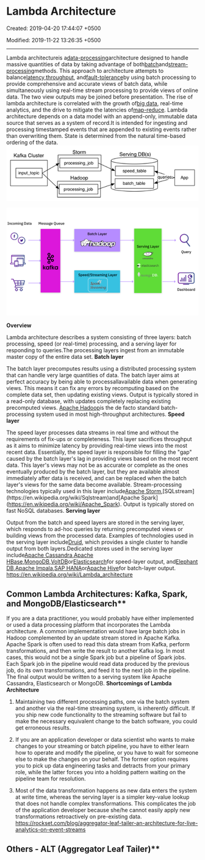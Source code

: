 # Lambda Architecture

Created: 2019-04-20 17:44:07 +0500

Modified: 2019-11-22 13:26:35 +0500

---

Lambda architectureis a[data-processing](https://en.wikipedia.org/wiki/Data_processing)architecture designed to handle massive quantities of data by taking advantage of both[batch](https://en.wikipedia.org/wiki/Batch_processing)and[stream-processing](https://en.wikipedia.org/wiki/Stream_processing)methods. This approach to architecture attempts to balance[latency](https://en.wikipedia.org/wiki/Latency_(engineering)),[throughput](https://en.wikipedia.org/wiki/Throughput), and[fault-tolerance](https://en.wikipedia.org/wiki/Fault-tolerance)by using batch processing to provide comprehensive and accurate views of batch data, while simultaneously using real-time stream processing to provide views of online data. The two view outputs may be joined before presentation. The rise of lambda architecture is correlated with the growth of[big data](https://en.wikipedia.org/wiki/Big_data), real-time analytics, and the drive to mitigate the latencies of[map-reduce](https://en.wikipedia.org/wiki/Map-reduce).
Lambda architecture depends on a data model with an append-only, immutable data source that serves as a system of record.It is intended for ingesting and processing timestamped events that are appended to existing events rather than overwriting them. State is determined from the natural time-based ordering of the data.
![Lambda Architecture](media/Lambda-Architecture-image1.png)

![lambda](media/Lambda-Architecture-image2.png)

**Overview**

Lambda architecture describes a system consisting of three layers: batch processing, speed (or real-time) processing, and a serving layer for responding to queries.The processing layers ingest from an immutable master copy of the entire data set.
**Batch layer**

The batch layer precomputes results using a distributed processing system that can handle very large quantities of data. The batch layer aims at perfect accuracy by being able to processallavailable data when generating views. This means it can fix any errors by recomputing based on the complete data set, then updating existing views. Output is typically stored in a read-only database, with updates completely replacing existing precomputed views.
[Apache Hadoop](https://en.wikipedia.org/wiki/Hadoop)is the de facto standard batch-processing system used in most high-throughput architectures.
**Speed layer**

The speed layer processes data streams in real time and without the requirements of fix-ups or completeness. This layer sacrifices throughput as it aims to minimize latency by providing real-time views into the most recent data. Essentially, the speed layer is responsible for filling the "gap" caused by the batch layer's lag in providing views based on the most recent data. This layer's views may not be as accurate or complete as the ones eventually produced by the batch layer, but they are available almost immediately after data is received, and can be replaced when the batch layer's views for the same data become available.
Stream-processing technologies typically used in this layer include[Apache Storm](https://en.wikipedia.org/wiki/Storm_(event_processor)),[SQLstream](https://en.wikipedia.org/wiki/Sqlstream)and[Apache Spark](https://en.wikipedia.org/wiki/Apache_Spark). Output is typically stored on fast NoSQL databases.
**Serving layer**

Output from the batch and speed layers are stored in the serving layer, which responds to ad-hoc queries by returning precomputed views or building views from the processed data.
Examples of technologies used in the serving layer include[Druid](https://en.wikipedia.org/wiki/Druid_(open-source_data_store)), which provides a single cluster to handle output from both layers.Dedicated stores used in the serving layer include[Apache Cassandra](https://en.wikipedia.org/wiki/Apache_Cassandra),[Apache HBase](https://en.wikipedia.org/wiki/Apache_HBase),[MongoDB](https://en.wikipedia.org/wiki/MongoDB),[VoltDB](https://en.wikipedia.org/wiki/VoltDB)or[Elasticsearch](https://en.wikipedia.org/wiki/Elasticsearch)for speed-layer output, and[Elephant DB](https://github.com/nathanmarz/elephantdb),[Apache Impala](https://en.wikipedia.org/wiki/Apache_Impala),[SAP HANA](https://en.wikipedia.org/wiki/SAP_HANA)or[Apache Hive](https://en.wikipedia.org/wiki/Apache_Hive)for batch-layer output.
<https://en.wikipedia.org/wiki/Lambda_architecture>

## Common Lambda Architectures: Kafka, Spark, and MongoDB/Elasticsearch**

If you are a data practitioner, you would probably have either implemented or used a data processing platform that incorporates the Lambda architecture. A common implementation would have large batch jobs in Hadoop complemented by an update stream stored in Apache Kafka. Apache Spark is often used to read this data stream from Kafka, perform transformations, and then write the result to another Kafka log. In most cases, this would not be a single Spark job but a pipeline of Spark jobs. Each Spark job in the pipeline would read data produced by the previous job, do its own transformations, and feed it to the next job in the pipeline. The final output would be written to a serving system like Apache Cassandra, Elasticsearch or MongoDB.
**Shortcomings of Lambda Architecture**

1.  Maintaining two different processing paths, one via the batch system and another via the real-time streaming system, is inherently difficult. If you ship new code functionality to the streaming software but fail to make the necessary equivalent change to the batch software, you could get erroneous results.

2.  If you are an application developer or data scientist who wants to make changes to your streaming or batch pipeline, you have to either learn how to operate and modify the pipeline, or you have to wait for someone else to make the changes on your behalf. The former option requires you to pick up data engineering tasks and detracts from your primary role, while the latter forces you into a holding pattern waiting on the pipeline team for resolution.

3.  Most of the data transformation happens as new data enters the system at write time, whereas the serving layer is a simpler key-value lookup that does not handle complex transformations. This complicates the job of the application developer because she/he cannot easily apply new transformations retroactively on pre-existing data.
<https://rockset.com/blog/aggregator-leaf-tailer-an-architecture-for-live-analytics-on-event-streams>

## Others - ALT (Aggregator Leaf Tailer)**